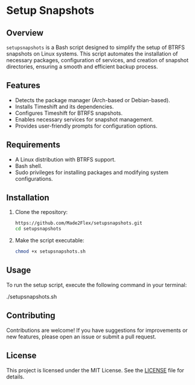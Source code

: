 # Setup Snapshots

## Overview

`setupsnapshots` is a Bash script designed to simplify the setup of BTRFS snapshots on Linux systems. This script automates the installation of necessary packages, configuration of services, and creation of snapshot directories, ensuring a smooth and efficient backup process.

## Features

- Detects the package manager (Arch-based or Debian-based).
- Installs Timeshift and its dependencies.
- Configures Timeshift for BTRFS snapshots.
- Enables necessary services for snapshot management.
- Provides user-friendly prompts for configuration options.

## Requirements

- A Linux distribution with BTRFS support.
- Bash shell.
- Sudo privileges for installing packages and modifying system configurations.

## Installation

1. Clone the repository:

   ```bash
   https://github.com/Made2Flex/setupsnapshots.git
   cd setupsnapshots
   ```

2. Make the script executable:

   ```bash
   chmod +x setupsnapshots.sh
   ```

## Usage

To run the setup script, execute the following command in your terminal:

./setupsnapshots.sh

## Contributing

Contributions are welcome! If you have suggestions for improvements or new features, please open an issue or submit a pull request.

## License

This project is licensed under the MIT License. See the [LICENSE](LICENSE) file for details.
